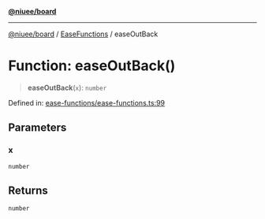 [**@niuee/board**](../../../README.md)

***

[@niuee/board](../../../globals.md) / [EaseFunctions](../README.md) / easeOutBack

# Function: easeOutBack()

> **easeOutBack**(`x`): `number`

Defined in: [ease-functions/ease-functions.ts:99](https://github.com/niuee/board/blob/d74620e4e63da3004adfc7105b7f1136fce9577c/src/ease-functions/ease-functions.ts#L99)

## Parameters

### x

`number`

## Returns

`number`
